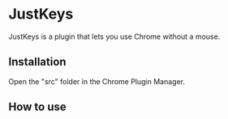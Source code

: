 JustKeys
=====================

JustKeys is a plugin that lets you use Chrome without a mouse.

Installation
-----------------------
Open the "src" folder in the Chrome Plugin Manager.

How to use
---------------------
